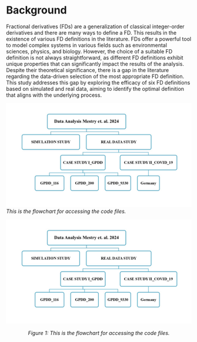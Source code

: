 # Background
Fractional derivatives (FDs) are a generalization of classical integer-order derivatives and there are many ways to define a FD. This results in the existence of various FD definitions in the literature. FDs offer a powerful tool to model complex systems in various fields such as environmental sciences, physics, and biology. However, the choice of a suitable FD definition is not always straightforward, as different FD definitions exhibit unique properties that can significantly impact the results of the analysis. Despite their theoretical significance, there is a gap in the literature regarding the data-driven selection of the most appropriate FD definition. This study addresses this gap by exploring the efficacy of six FD definitions based on simulated and real data, aiming to identify the optimal definition that aligns with the underlying process.

![This is the flowchart for accessing the code files.](Code%20file%20access%20guide%20flowchart.jpg "Code file access guide flowchart")
*This is the flowchart for accessing the code files.*

<div align="center">
  <img src="Code%20file%20access%20guide%20flowchart.jpg" alt="Flowchart for code file access" />
  <p><em>Figure 1: This is the flowchart for accessing the code files.</em></p>
</div>

